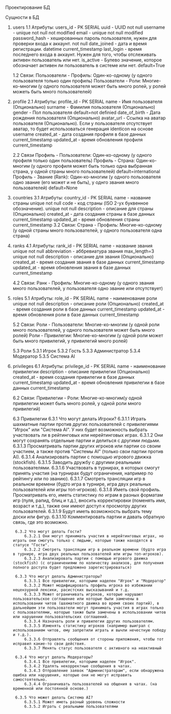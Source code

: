 Проектирование БД


Сущности в БД
1. users
    1.1 Атрибуты:
        users_id - PK SERIAL
        uuid - UUID not null
        username - unique not null not modified
        email - unique not null modified
        password_hash - хешированных пароль пользователя, нужен для проверки входа к аккаунт. not null
        date_joined - дата и время регистрации. datetime current_timestamp
        last_login - время последнего входа в аккаунт. Нужен для того, чтобы отслеживать активен пользователь или нет.
        is_active - Булево значение, которое обозначает активен ли пользователь в системе или нет. default=True

    1.2 Связи:
        Пользователи - Профиль: Один-ко-одному (у одного пользователя только один профиль)
        Пользователи - Роли: Многие-ко-многим (у одного пользователя может быть много ролей, у ролей можеть быть много пользователей)

2. profile
    2.1 Атрибуты:
        profile_id - PK SERIAL
        name - Имя пользователя (Опционально)
        surname - Фамилия пользователя (Опционально)
        gender - Пол пользователя default=not definied
        date_of_birth - Дата рождения пользователя (Опционально)
        avatar_url - Ссылка на аватар пользователя (Опционально). Если у пользователя отсутствует аватар, то будет использоваться генерация identicon на основе username
        created_at - дата создания профиля в базе данных current_timestamp
        updated_at - время обновления профиля current_timestamp

    2.2 Связи
        Профиль - Пользователи: Один-ко-одному (у одного профиля только один пользователь)
        Профиль - Страна: Один-ко-многим (у одного профиля может быть только одна выбранная страна, у одной страны много пользователей) default=international
        Профиль - Звание (Rank): Один-ко-многим (у одного пользователя одно звание (его может и не быть), у однго звания много пользователей) default=None

3. countries
    3.1 Атрибуты:
        country_id - PK SERIAL
        name - название страны unique not null
        code - код страны (ISO 2-ух буквенное обозначение). unique not null
        description - описание для страны (Опционально)
        created_at - дата создания страны в базе данных current_timestamp
        updated_at - время обновления страны current_timestamp
    3.2 Связи:
        Страна - Профиль: Многие-ко-одному (у одной страны много пользователей, у одного пользователя одна страна)

4. ranks
    4.1 Атрибуты:
        rank_id - PK SERIAL
        name - название звания unique not null
        abbreviation - аббревиатура звания max_length=3 unique not null
        description - описание для звания (Опционально)
        created_at - время создания звания в базе данных current_timestamp
        updated_at - время обновления звания в базе данных current_timestamp

    4.2 Связи:
        Ранк - Профиль: Многие-ко-одному (у одного звания много пользователей, у пользователя одно звание или отсутствует)

5. roles
    5.1 Атрибуты:
        role_id - PK SERIAL
        name - наименование роли unique not null
        description - описание роли (Опционально)
        created_at - время создания роли в базе данных current_timestamp
        updated_at - время обновления роли в базе данных current_timestamp
    
    5.2 Связи:
        Роли - Пользователи: Многие-ко-многим (у одной роли много пользователей, у одного пользователя может быть много ролей)
        Роли - Привилегии: Многие-ко-многим (у одной роли может быть много привилегий, у привилегий много ролей)
    
    5.3 Роли
        5.3.1 Игрок
        5.3.2 Гость
        5.3.3 Администратор
        5.3.4 Модератор
        5.3.5 Система AI

6. privileges
    6.1 Атрибуты:
        privilege_id - PK SERIAL
        name - наименование привилегии
        description - описание привилегии (Опционально)
        created_at - время создания привилегии в базе данных current_timestamp
        updated_at - время обновления привилегии в базе данных current_timestamp
    
    6.2 Связи:
        Привилегии - Роли: Многие-ко-многим(у одной привилегии может быть много ролей, у одной роли много привилегий)
    
    6.3 Привилегии
        6.3.1 Что могут делать Игроки?
            6.3.1.1 Играть шахматные партии против других пользователей с привилегиями "Игрок" или "Система AI". У них будет возможность выбрать участвовать ли в рейтинговых или нерейтинговых играх.
            6.3.1.2 Они могут сохранять отдельные партии и делиться с другими людьми.
            6.3.1.3 Просматривать партии других игроков или партии со своим участием, а также против "Системы AI" (только свои партии против AI).
            6.3.1.4 Анализировать партии с помощью игрового движка (stockfish).
            6.3.1.5 Заводить дружбу с другими реальными пользователями.
            6.3.1.6 Участвовать в турнирах, в которых смогут принять участия (на турнирах будут ограничения, например по рейтингу или по званию).
            6.3.1.7 Смотреть трансляции игр в реальном времени (будто игра в турнире, игра двух реальных пользователей или игры топ-игроков).
            6.3.1.8 Иметь свой профиль. Просматривать его, иметь статистику по играм в разных форматам игр (пуля, рапид, блиц и т.д.), вносить корректировки (поменять имя, возраст и т.д.), также они имеют доступ к просмотру других пользователей.
            6.3.1.9 Будут иметь возможность выбрать тему доски или фигур.
            6.3.1.10 Комментировать партии и давать обратную связь, где это возможно.

        6.3.2 Что могут делать Гости?
            6.3.2.1 Они могут принимать участия в нерейтинговых играх, но играть они смогуть только с людьми, которые также находятся в статусе "Гости".
            6.3.2.2 Смотреть трансляции игр в реальном времени (будто игра в турнире, игра двух реальных пользователей или игры топ-игроков).
            6.3.2.3 Анализировать партии с помощью игрового движка (stockfish) (с ограничениями по количеству анализов, для получения полного доступа будет предложено зарегистрироваться)

        6.3.3 Что могут делать Администраторы?
            6.3.3.1 Все привилегии, которыми наделен "Игрок" и "Модератор"
            6.3.3.2 Может модифицировать профиль игрока во избежании нецензурной лексики, расистских высказываний и т.д.
            6.3.3.3 Может ограничивать игроков, которые нарушают пользовательское соглашение или которые были замечены в использовании читов (шахматного движка во время своих партий), в дальнейшем эти пользователи могут принимать участия в играх только с пользователями, которые также были замечены в использовании читов или нарушении пользовательских соглашений.
            6.3.3.4 Назначать роли и привилегии других пользователям.
            6.3.3.5 Изменять статистику игроков (например выиграл с использованием читов, ему запретили играть и вычли нечестную победу и т.д.).
            6.3.3.6 Отправлять сообщения от стороны приложения, чтобы тот исправил какие-то свои действия.
            6.3.3.7 Менять статус пользователя с активного на неактивный

        6.3.4 Что могут делать Модераторы?
            6.3.4.1 Все привилегии, которыми наделен "Игрок".
            6.3.4.2 Удалять некорректные сообщения в чатах.
            6.3.4.3 Отправление заявок "Администраторам", если обнаружена ошибка или нарушения, которые они не могут исправить самостоятельно.
            6.3.4.4 Ограничивать пользователей на общения в чатах. (на временной или постоянной основе.)

        6.3.5 Что может делать Система AI?
            6.3.5.1 Может иметь разный уровень сложности
            6.3.5.2 Играть с реальными пользователями
